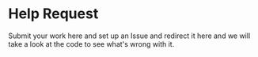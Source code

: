 # Help Request
Submit your work here and set up an Issue and redirect it here and we will take a look at the code to see what's wrong with it.